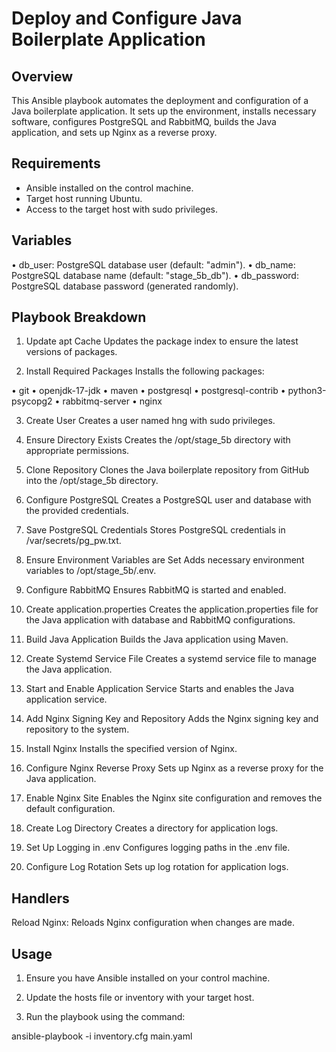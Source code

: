 # Deploy and Configure Java Boilerplate Application

## Overview
This Ansible playbook automates the deployment and configuration of a Java boilerplate application. It sets up the environment, installs necessary software, configures PostgreSQL and RabbitMQ, builds the Java application, and sets up Nginx as a reverse proxy.

## Requirements
- Ansible installed on the control machine.
- Target host running Ubuntu.
- Access to the target host with sudo privileges.

## Variables
• db_user: PostgreSQL database user (default: "admin").
• db_name: PostgreSQL database name (default: "stage_5b_db").
• db_password: PostgreSQL database password (generated randomly).

## Playbook Breakdown
1. Update apt Cache
Updates the package index to ensure the latest versions of packages.

2. Install Required Packages
Installs the following packages:

• git
• openjdk-17-jdk
• maven
• postgresql
• postgresql-contrib
• python3-psycopg2
• rabbitmq-server
• nginx

3. Create User
Creates a user named hng with sudo privileges.

4. Ensure Directory Exists
Creates the /opt/stage_5b directory with appropriate permissions.

5. Clone Repository
Clones the Java boilerplate repository from GitHub into the /opt/stage_5b directory.

6. Configure PostgreSQL
Creates a PostgreSQL user and database with the provided credentials.

8. Save PostgreSQL Credentials
Stores PostgreSQL credentials in /var/secrets/pg_pw.txt.

9. Ensure Environment Variables are Set
Adds necessary environment variables to /opt/stage_5b/.env.

10. Configure RabbitMQ
Ensures RabbitMQ is started and enabled.

11. Create application.properties
Creates the application.properties file for the Java application with database and RabbitMQ configurations.

12. Build Java Application
Builds the Java application using Maven.

13. Create Systemd Service File
Creates a systemd service file to manage the Java application.

14. Start and Enable Application Service
Starts and enables the Java application service.

15. Add Nginx Signing Key and Repository
Adds the Nginx signing key and repository to the system.

16. Install Nginx
Installs the specified version of Nginx.

17. Configure Nginx Reverse Proxy
Sets up Nginx as a reverse proxy for the Java application.

18. Enable Nginx Site
Enables the Nginx site configuration and removes the default configuration.

19. Create Log Directory
Creates a directory for application logs.

20. Set Up Logging in .env
Configures logging paths in the .env file.

21. Configure Log Rotation
Sets up log rotation for application logs.

## Handlers
Reload Nginx: Reloads Nginx configuration when changes are made.

## Usage
1. Ensure you have Ansible installed on your control machine.

2. Update the hosts file or inventory with your target host.

3. Run the playbook using the command:

ansible-playbook -i inventory.cfg main.yaml

